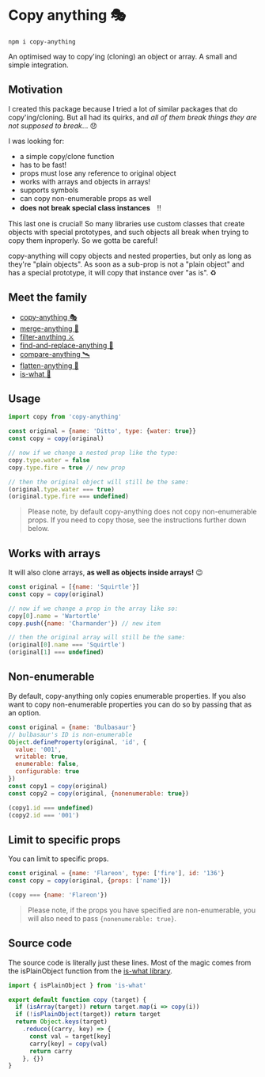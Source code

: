 # Copy anything 🎭

```
npm i copy-anything
```

An optimised way to copy'ing (cloning) an object or array. A small and simple integration.

## Motivation

I created this package because I tried a lot of similar packages that do copy'ing/cloning. But all had its quirks, and *all of them break things they are not supposed to break*... 😞

I was looking for:

- a simple copy/clone function
- has to be fast!
- props must lose any reference to original object
- works with arrays and objects in arrays!
- supports symbols
- can copy non-enumerable props as well
- **does not break special class instances**　‼️

This last one is crucial! So many libraries use custom classes that create objects with special prototypes, and such objects all break when trying to copy them inproperly. So we gotta be careful!

copy-anything will copy objects and nested properties, but only as long as they're "plain objects". As soon as a sub-prop is not a "plain object" and has a special prototype, it will copy that instance over "as is". ♻️

## Meet the family

- [copy-anything 🎭](https://github.com/mesqueeb/copy-anything)
- [merge-anything 🥡](https://github.com/mesqueeb/merge-anything)
- [filter-anything ⚔️](https://github.com/mesqueeb/filter-anything)
- [find-and-replace-anything 🎣](https://github.com/mesqueeb/find-and-replace-anything)
- [compare-anything 🛰](https://github.com/mesqueeb/compare-anything)
- [flatten-anything 🏏](https://github.com/mesqueeb/flatten-anything)
- [is-what 🙉](https://github.com/mesqueeb/is-what)

## Usage

```js
import copy from 'copy-anything'

const original = {name: 'Ditto', type: {water: true}}
const copy = copy(original)

// now if we change a nested prop like the type:
copy.type.water = false
copy.type.fire = true // new prop

// then the original object will still be the same:
(original.type.water === true)
(original.type.fire === undefined)
```

> Please note, by default copy-anything does not copy non-enumerable props. If you need to copy those, see the instructions further down below.

## Works with arrays

It will also clone arrays, **as well as objects inside arrays!** 😉

```js
const original = [{name: 'Squirtle'}]
const copy = copy(original)

// now if we change a prop in the array like so:
copy[0].name = 'Wartortle'
copy.push({name: 'Charmander'}) // new item

// then the original array will still be the same:
(original[0].name === 'Squirtle')
(original[1] === undefined)
```

## Non-enumerable

By default, copy-anything only copies enumerable properties. If you also want to copy non-enumerable properties you can do so by passing that as an option.

```js
const original = {name: 'Bulbasaur'}
// bulbasaur's ID is non-enumerable
Object.defineProperty(original, 'id', {
  value: '001',
  writable: true,
  enumerable: false,
  configurable: true
})
const copy1 = copy(original)
const copy2 = copy(original, {nonenumerable: true})

(copy1.id === undefined)
(copy2.id === '001')
```

## Limit to specific props

You can limit to specific props.

```js
const original = {name: 'Flareon', type: ['fire'], id: '136'}
const copy = copy(original, {props: ['name']})

(copy === {name: 'Flareon'})
```

> Please note, if the props you have specified are non-enumerable, you will also need to pass `{nonenumerable: true}`.

## Source code

The source code is literally just these lines. Most of the magic comes from the isPlainObject function from the [is-what library](https://github.com/mesqueeb/is-what).

```JavaScript
import { isPlainObject } from 'is-what'

export default function copy (target) {
  if (isArray(target)) return target.map(i => copy(i))
  if (!isPlainObject(target)) return target
  return Object.keys(target)
    .reduce((carry, key) => {
      const val = target[key]
      carry[key] = copy(val)
      return carry
    }, {})
}
```
